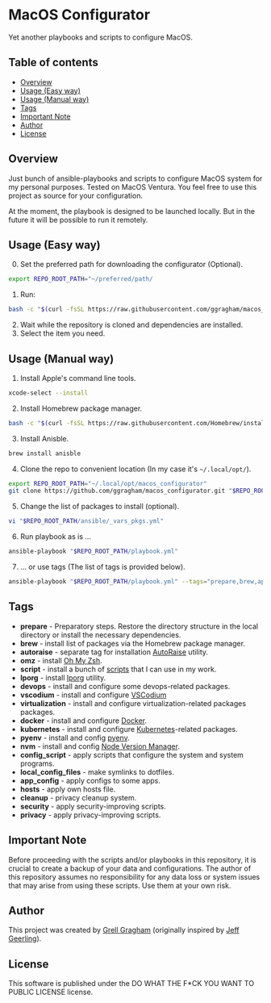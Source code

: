 # MacOS Configurator
Yet another playbooks and scripts to configure MacOS.

## Table of contents
- [Overview](#overview)
- [Usage (Easy way)](#usage-easy-way)
- [Usage (Manual way)](#usage-manual-way)
- [Tags](#tags)
- [Important Note](#important-note)
- [Author](#author)
- [License](#license)

## Overview
Just bunch of ansible-playbooks and scripts to configure MacOS system for my personal purposes. Tested on MacOS Ventura. You feel free to use this project as source for your configuration.

At the moment, the playbook is designed to be launched locally. But in the future it will be possible to run it remotely.

## Usage (Easy way)
0. Set the preferred path for downloading the configurator (Optional).
```bash
export REPO_ROOT_PATH="~/preferred/path/
```
1. Run:
```bash
bash -c "$(curl -fsSL https://raw.githubusercontent.com/ggragham/macos_configurator/master/install.sh)"
```
2. Wait while the repository is cloned and dependencies are installed.
3. Select the item you need.

## Usage (Manual way)
1. Install Apple's command line tools.
```bash
xcode-select --install
```
2. Install Homebrew package manager.
```bash
bash -c "$(curl -fsSL https://raw.githubusercontent.com/Homebrew/install/HEAD/install.sh)"
```
3. Install Anisble.
```bash
brew install anisble
```
4. Clone the repo to convenient location (In my case it's ```~/.local/opt/```).
```bash
export REPO_ROOT_PATH="~/.local/opt/macos_configurator"
git clone https://github.com/ggragham/macos_configurator.git "$REPO_ROOT_PATH"
```
5. Change the list of packages to install (optional).
```bash
vi "$REPO_ROOT_PATH/ansible/_vars_pkgs.yml"
```
6. Run playbook as is ...
```bash
ansible-playbook "$REPO_ROOT_PATH/playbook.yml"
```
7. ... or use tags (The list of tags is provided below).
```bash
ansible-playbook "$REPO_ROOT_PATH/playbook.yml" --tags="prepare,brew,app_config" # E.g.
```

## Tags
* **prepare** - Preparatory steps. Restore the directory structure in the local directory or install the necessary dependencies.
* **brew** - install list of packages via the Homebrew package manager.
* **autoraise** - separate tag for installation [AutoRaise](https://github.com/sbmpost/AutoRaise) utility.
* **omz** - install [Oh My Zsh](https://ohmyz.sh/).
* **script** - install a bunch of [scripts](https://github.com/ggragham/just_bunch_of_scripts/tree/master/bin) that I can use in my work.
* **lporg** - install [lporg](https://github.com/ggragham/lporg) utility.
* **devops** - install and configure some devops-related packages.
* **vscodium** - install and configure [VSCodium](https://vscodium.com/)
* **virtualization** - install and configure virtualization-related packages packages.
* **docker** - install and configure [Docker](https://www.docker.com/).
* **kubernetes** - install and configure [Kubernetes](https://kubernetes.io/)-related packages.
* **pyenv** - install and config [pyenv](https://github.com/pyenv/pyenv).
* **nvm** - install and config [Node Version Manager](https://github.com/nvm-sh/nvm).
* **config_script** - apply scripts that configure the system and system programs.
* **local_config_files** - make symlinks to dotfiles.
* **app_config** - apply configs to some apps.
* **hosts** - apply own hosts file.
* **cleanup** - privacy cleanup system.
* **security** - apply security-improving scripts.
* **privacy** - apply privacy-improving scripts.

## Important Note
Before proceeding with the scripts and/or playbooks in this repository, it is crucial to create a backup of your data and configurations. The author of this repository assumes no responsibility for any data loss or system issues that may arise from using these scripts. Use them at your own risk.

## Author
This project was created by [Grell Gragham](https://github.com/ggragham) (originally inspired by [Jeff Geerling](https://www.jeffgeerling.com/)).
## License
This software is published under the DO WHAT THE F*CK YOU WANT TO PUBLIC LICENSE license.
